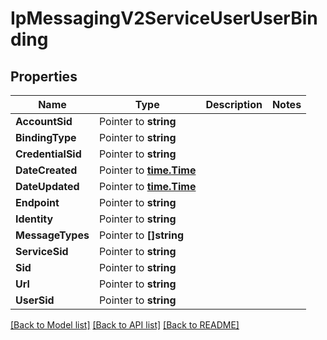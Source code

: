 # IpMessagingV2ServiceUserUserBinding

## Properties
Name | Type | Description | Notes
------------ | ------------- | ------------- | -------------
**AccountSid** | Pointer to **string** |  |
**BindingType** | Pointer to **string** |  |
**CredentialSid** | Pointer to **string** |  |
**DateCreated** | Pointer to [**time.Time**](time.Time.md) |  |
**DateUpdated** | Pointer to [**time.Time**](time.Time.md) |  |
**Endpoint** | Pointer to **string** |  |
**Identity** | Pointer to **string** |  |
**MessageTypes** | Pointer to **[]string** |  |
**ServiceSid** | Pointer to **string** |  |
**Sid** | Pointer to **string** |  |
**Url** | Pointer to **string** |  |
**UserSid** | Pointer to **string** |  |

[[Back to Model list]](../README.md#documentation-for-models) [[Back to API list]](../README.md#documentation-for-api-endpoints) [[Back to README]](../README.md)


